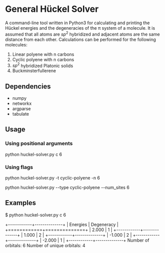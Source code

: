 # General Hückel Solver

A command-line tool written in Python3 for calculating and printing the Hückel energies and the degeneracies of the π system of a molecule. It is assumed that all atoms are $sp^2$ hybridized and adjacent atoms are the same distance from each other. Calculations can be performed for the following molecules:

1. Linear polyene with n carbons
2. Cyclic polyene with n carbons
3. $sp^2$ hybridized Platonic solids
4. Buckminsterfullerene

## Dependencies

- numpy
- networkx
- argparse
- tabulate

## Usage

### Using positional arguments

python huckel-solver.py c 6

### Using flags

python huckel-solver.py -t cyclic-polyene -n 6

python huckel-solver.py --type cyclic-polyene --num_sites 6

## Examples

$ python huckel-solver.py c 6

+------------+--------------+
|   Energies |   Degeneracy |
+============+==============+
|      2.000 |            1 |
+------------+--------------+
|      1.000 |            2 |
+------------+--------------+
|     -1.000 |            2 |
+------------+--------------+
|     -2.000 |            1 |
+------------+--------------+
Number of orbitals: 6
Number of unique orbitals: 4

